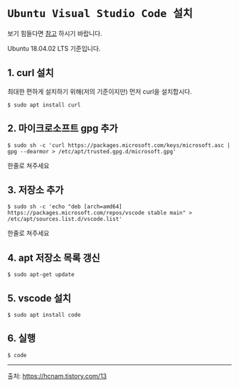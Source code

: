 # `Ubuntu Visual Studio Code 설치`

보기 힘들다면 [참고](https://blog.naver.com/tjddjs90/221876478230) 하시기 바랍니다.

Ubuntu 18.04.02 LTS 기준입니다.

## 1. curl 설치

최대한 편하게 설치하기 위해(저의 기준이지만) 먼저 curl을 설치합시다.

```
$ sudo apt install curl
```

## 2. 마이크로소프트 gpg 추가

```
$ sudo sh -c 'curl https://packages.microsoft.com/keys/microsoft.asc | gpg --dearmor > /etc/apt/trusted.gpg.d/microsoft.gpg'
```

한줄로 쳐주세요

## 3. 저장소 추가

```
$ sudo sh -c 'echo "deb [arch=amd64] https://packages.microsoft.com/repos/vscode stable main" > /etc/apt/sources.list.d/vscode.list'
```

한줄로 쳐주세요

## 4. apt 저장소 목록 갱신

```
$ sudo apt-get update
```

## 5. vscode 설치

```
$ sudo apt install code
```

## 6. 실행

```
$ code
```

---

출처: https://hcnam.tistory.com/13

